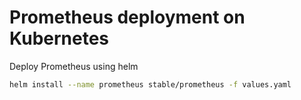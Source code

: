 # Prometheus deployment on Kubernetes

Deploy Prometheus using helm

```bash
helm install --name prometheus stable/prometheus -f values.yaml
```